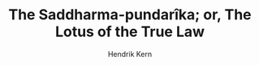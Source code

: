 ---
title: "The Saddharma-pundarîka; or, The Lotus of the True Law"
author: ["Hendrik Kern"]
year: 1884
language: ["English"]
genre: ["Buddhist religious texts", "Mahayana Buddhism", "Buddhist sutras", "Sanskrit literature in translation"]
description: "Hendrik Kern's landmark 1884 English translation of the Lotus Sutra from Sanskrit manuscript, making one of Mahayana Buddhism's most influential scriptures accessible to Western scholarship. The sutra's revolutionary teachings—universal potential for Buddhahood, eternal Buddha transcending historical manifestation, skillful means (upaya) doctrine—profoundly shaped East Asian Buddhism including Tiantai, Nichiren, and Pure Land schools. Combines doctrinal exposition with vivid parables and cosmic imagery that influenced Buddhist art and literature throughout East Asia."
collections: ['buddhist-texts', 'scholarly-translations']
sources:
  - name: "Internet Archive"
    url: "https://archive.org/details/saddharmapundar00cambuoft"
    type: "other"
references:
  - name: "Wikipedia: Lotus Sutra"
    url: "https://en.wikipedia.org/wiki/Lotus_Sutra"
    type: "wikipedia"
  - name: "Wikipedia: Hendrik Kern"
    url: "https://en.wikipedia.org/wiki/Hendrik_Kern"
    type: "wikipedia"
  - name: "Wikipedia: Mahayana"
    url: "https://en.wikipedia.org/wiki/Mahayana"
    type: "wikipedia"
  - name: "Wikipedia: Tiantai"
    url: "https://en.wikipedia.org/wiki/Tiantai"
    type: "wikipedia"
  - name: "Wikipedia: Nichiren Buddhism"
    url: "https://en.wikipedia.org/wiki/Nichiren_Buddhism"
    type: "wikipedia"
  - name: "Wikipedia: Upaya"
    url: "https://en.wikipedia.org/wiki/Upaya"
    type: "wikipedia"
  - name: "Wikipedia: Buddha-nature"
    url: "https://en.wikipedia.org/wiki/Buddha-nature"
    type: "wikipedia"
  - name: "Open Library: The Saddharma-pundarîka; or, The"
    url: "https://openlibrary.org/search?q=The+Saddharma-pundarîka+or+The+Lotus+of+Hendrik+Kern"
    type: "other"
featured: false
publishDate: 2025-10-30
tags: ['religious', 'buddhism', 'translation']
---